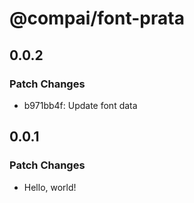 # @compai/font-prata

## 0.0.2

### Patch Changes

- b971bb4f: Update font data

## 0.0.1

### Patch Changes

- Hello, world!

